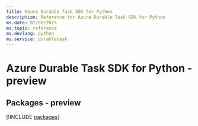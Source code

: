 ```yaml
---
title: Azure Durable Task SDK for Python
description: Reference for Azure Durable Task SDK for Python
ms.date: 07/02/2025
ms.topic: reference
ms.devlang: python
ms.service: durabletask
---
```

# Azure Durable Task SDK for Python - preview
## Packages - preview
[!INCLUDE [packages](durable-task-index.md)]